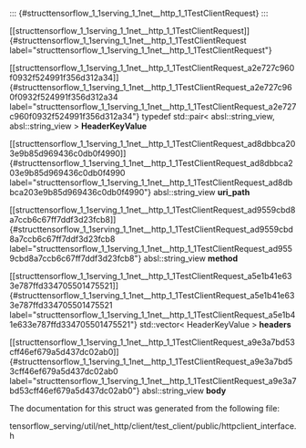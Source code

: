 ::: {#structtensorflow_1_1serving_1_1net__http_1_1TestClientRequest}
:::

[\[structtensorflow\_1\_1serving\_1\_1net\_\_http\_1\_1TestClientRequest\]]{#structtensorflow_1_1serving_1_1net__http_1_1TestClientRequest
label="structtensorflow_1_1serving_1_1net__http_1_1TestClientRequest"}

[\[structtensorflow\_1\_1serving\_1\_1net\_\_http\_1\_1TestClientRequest\_a2e727c960f0932f524991f356d312a34\]]{#structtensorflow_1_1serving_1_1net__http_1_1TestClientRequest_a2e727c960f0932f524991f356d312a34
label="structtensorflow_1_1serving_1_1net__http_1_1TestClientRequest_a2e727c960f0932f524991f356d312a34"}
typedef std::pair$<$ absl::string\_view, absl::string\_view $>$
**HeaderKeyValue**

[\[structtensorflow\_1\_1serving\_1\_1net\_\_http\_1\_1TestClientRequest\_ad8dbbca203e9b85d969436c0db0f4990\]]{#structtensorflow_1_1serving_1_1net__http_1_1TestClientRequest_ad8dbbca203e9b85d969436c0db0f4990
label="structtensorflow_1_1serving_1_1net__http_1_1TestClientRequest_ad8dbbca203e9b85d969436c0db0f4990"}
absl::string\_view **uri\_path**

[\[structtensorflow\_1\_1serving\_1\_1net\_\_http\_1\_1TestClientRequest\_ad9559cbd8a7ccb6c67ff7ddf3d23fcb8\]]{#structtensorflow_1_1serving_1_1net__http_1_1TestClientRequest_ad9559cbd8a7ccb6c67ff7ddf3d23fcb8
label="structtensorflow_1_1serving_1_1net__http_1_1TestClientRequest_ad9559cbd8a7ccb6c67ff7ddf3d23fcb8"}
absl::string\_view **method**

[\[structtensorflow\_1\_1serving\_1\_1net\_\_http\_1\_1TestClientRequest\_a5e1b41e633e787ffd334705501475521\]]{#structtensorflow_1_1serving_1_1net__http_1_1TestClientRequest_a5e1b41e633e787ffd334705501475521
label="structtensorflow_1_1serving_1_1net__http_1_1TestClientRequest_a5e1b41e633e787ffd334705501475521"}
std::vector$<$ HeaderKeyValue $>$ **headers**

[\[structtensorflow\_1\_1serving\_1\_1net\_\_http\_1\_1TestClientRequest\_a9e3a7bd53cff46ef679a5d437dc02ab0\]]{#structtensorflow_1_1serving_1_1net__http_1_1TestClientRequest_a9e3a7bd53cff46ef679a5d437dc02ab0
label="structtensorflow_1_1serving_1_1net__http_1_1TestClientRequest_a9e3a7bd53cff46ef679a5d437dc02ab0"}
absl::string\_view **body**

The documentation for this struct was generated from the following file:

tensorflow\_serving/util/net\_http/client/test\_client/public/httpclient\_interface.h

